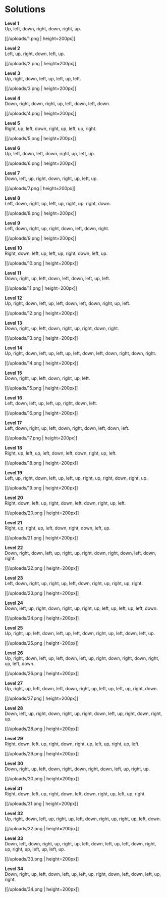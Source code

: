 # Solutions

**Level 1**
<br/> Up, left, down, right, down, right, up.

[[/uploads/1.png | height=200px]]

**Level 2**
<br/> Left, up, right, down, left, up.

[[/uploads/2.png | height=200px]]

**Level 3**
<br/> Up, right, down, left, up, left, up, left.

[[/uploads/3.png | height=200px]]

**Level 4**
<br/> Down, right, down, right, up, left, down, left, down.

[[/uploads/4.png | height=200px]]

**Level 5**
<br/> Right, up, left, down, right, up, left, up, right.

[[/uploads/5.png | height=200px]]

**Level 6**
<br/> Up, left, down, left, down, right, up, left, up.

[[/uploads/6.png | height=200px]]

**Level 7**
<br/> Down, left, up, right, down, right, up, left, up.

[[/uploads/7.png | height=200px]]

**Level 8**
<br/> Left, down, right, up, left, up, right, up, right, down.

[[/uploads/8.png | height=200px]]

**Level 9**
<br/> Left, down, right, up, right, down, left, down, right.

[[/uploads/9.png | height=200px]]

**Level 10**
<br/> Right, down, left, up, left, up, right, down, left, up.

[[/uploads/10.png | height=200px]]

**Level 11**
<br/> Down, right, up, left, down, left, down, left, up, left.

[[/uploads/11.png | height=200px]]

**Level 12**
<br/> Up, right, down, left, up, left, down, left, down, right, up, left.

[[/uploads/12.png | height=200px]]

**Level 13**
<br/> Down, right, up, left, down, right, up, right, down, right.

[[/uploads/13.png | height=200px]]

**Level 14**
<br/> Up, right, down, left, up, left, up, left, down, left, down, right, down, right.

[[/uploads/14.png | height=200px]]

**Level 15**
<br/> Down, right, up, left, down, right, up, left.

[[/uploads/15.png | height=200px]]

**Level 16**
<br/> Left, down, left, up, left, up, right, down, left.

[[/uploads/16.png | height=200px]]

**Level 17**
<br/> Left, down, right, up, left, down, right, down, left, down, left.

[[/uploads/17.png | height=200px]]

**Level 18**
<br/> Right, up, left, up, left, down, left, down, right, up, left.

[[/uploads/18.png | height=200px]]

**Level 19**
<br/> Left, up, right, down, left, up, left, up, right, up, right, down, right, up.

[[/uploads/19.png | height=200px]]

**Level 20**
<br/> Right, down, left, up, right, down, left, down, right, up, left.

[[/uploads/20.png | height=200px]]

**Level 21**
<br/> Right, up, right, up, left, down, right, down, left, up.

[[/uploads/21.png | height=200px]]

**Level 22**
<br/> Down, right, down, left, up, right, up, right, down, right, down, left, down, right.

[[/uploads/22.png | height=200px]]

**Level 23**
<br/> Left, down, right, up, right, up, left, down, right, up, right, up, right.

[[/uploads/23.png | height=200px]]

**Level 24**
<br/> Down, left, up, right, down, right, up, right, up, left, up, left, up, left, down.

[[/uploads/24.png | height=200px]]

**Level 25**
<br/> Up, right, up, left, down, left, up, left, down, right, up, left, down, left, up.

[[/uploads/25.png | height=200px]]

**Level 26**
<br/> Up, right, down, left, up, left, down, left, up, right, down, right, down, right, up, left, down.

[[/uploads/26.png | height=200px]]

**Level 27**
<br/> Up, right, up, left, down, left, down, right, up, left, up, left, up, right, down.

[[/uploads/27.png | height=200px]]

**Level 28**
<br/> Down, left, up, right, down, right, up, right, down, left, up, right, down, right, up.

[[/uploads/28.png | height=200px]]

**Level 29**
<br/> Right, down, left, up, right, down, right, up, left, up, right, up, left.

[[/uploads/29.png | height=200px]]

**Level 30**
<br/> Down, right, up, left, down, right, down, right, down, left, up, right, up.

[[/uploads/30.png | height=200px]]

**Level 31**
<br/> Right, down, left, up, right, down, left, down, right, up, left, up, right.

[[/uploads/31.png | height=200px]]

**Level 32**
<br/> Up, right, down, left, up, right, up, left, down, right, up, right, up, left, down.

[[/uploads/32.png | height=200px]]

**Level 33**
<br/> Down, left, down, right, up, right, up, left, down, left, up, left, down, right, up, right, up, left, up, left, up.

[[/uploads/33.png | height=200px]]

**Level 34**
<br/> Down, right, up, left, down, left, up, left, up, right, down, left, down, left, up, right.

[[/uploads/34.png | height=200px]]

